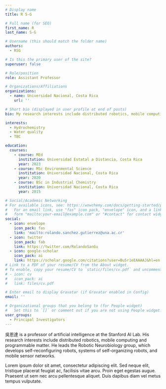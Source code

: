 ```yaml
---
# Display name
title: R S-G

# Full name (for SEO)
first_name: R
last_name: S-G

# Username (this should match the folder name)
authors:
  - RSG

# Is this the primary user of the site?
superuser: false

# Role/position
role: Assistant Professor

# Organizations/Affiliations
organizations:
  - name: Universidad Nacional, Costa Rica
    url: ''

# Short bio (displayed in user profile at end of posts)
bio: My research interests include distributed robotics, mobile computing and programmable matter.

interests:
  - Hydrochemistry
  - Water quality
  - TBC

education:
  courses:
    - course: MEd 
      institution: Universidad Estatal a Distancia, Costa Rica
      year: 2023
    - course: MSc Environmental Science
      institution: Universidad Nacional, Costa Rica
      year: 2020
    - course: BSc in Industrial Chemistry
      institution: Universidad Nacional, Costa Rica
      year: 2015

# Social/Academic Networking
# For available icons, see: https://wowchemy.com/docs/getting-started/page-builder/#icons
#   For an email link, use "fas" icon pack, "envelope" icon, and a link in the
#   form "mailto:your-email@example.com" or "#contact" for contact widget.
social:
  - icon: envelope
    icon_pack: fas
    link: 'mailto:rolando.sanchez.gutierrez@una.ac.cr'
  - icon: twitter
    icon_pack: fab
    link: https://twitter.com/RolandoSanGu
  - icon: google-scholar
    icon_pack: ai
    link: https://scholar.google.com/citations?user=Bu5r1eEAAAAJ&hl=en
# Link to a PDF of your resume/CV from the About widget.
# To enable, copy your resume/CV to `static/files/cv.pdf` and uncomment the lines below.
# - icon: cv
#   icon_pack: ai
#   link: files/cv.pdf

# Enter email to display Gravatar (if Gravatar enabled in Config)
email: ''

# Organizational groups that you belong to (for People widget)
#   Set this to `[]` or comment out if you are not using People widget.
user_groups:
  - Principal Investigators
---
```


吳恩達 is a professor of artificial intelligence at the Stanford AI Lab. His research interests include distributed robotics, mobile computing and programmable matter. He leads the Robotic Neurobiology group, which develops self-reconfiguring robots, systems of self-organizing robots, and mobile sensor networks.

Lorem ipsum dolor sit amet, consectetur adipiscing elit. Sed neque elit, tristique placerat feugiat ac, facilisis vitae arcu. Proin eget egestas augue. Praesent ut sem nec arcu pellentesque aliquet. Duis dapibus diam vel metus tempus vulputate.
